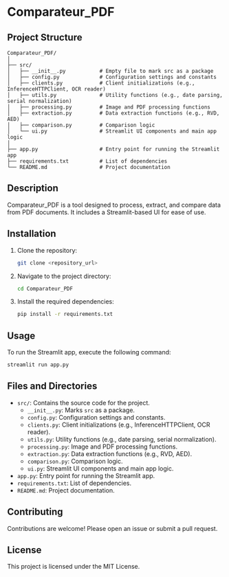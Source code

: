 # Comparateur_PDF

## Project Structure

```
Comparateur_PDF/
│
├── src/
│   ├── __init__.py           # Empty file to mark src as a package
│   ├── config.py             # Configuration settings and constants
│   ├── clients.py            # Client initializations (e.g., InferenceHTTPClient, OCR reader)
│   ├── utils.py              # Utility functions (e.g., date parsing, serial normalization)
│   ├── processing.py         # Image and PDF processing functions
│   ├── extraction.py         # Data extraction functions (e.g., RVD, AED)
│   ├── comparison.py         # Comparison logic
│   └── ui.py                 # Streamlit UI components and main app logic
│
├── app.py                    # Entry point for running the Streamlit app
├── requirements.txt          # List of dependencies
└── README.md                 # Project documentation
```

## Description

Comparateur_PDF is a tool designed to process, extract, and compare data from PDF documents. It includes a Streamlit-based UI for ease of use.

## Installation

1. Clone the repository:
    ```sh
    git clone <repository_url>
    ```
2. Navigate to the project directory:
    ```sh
    cd Comparateur_PDF
    ```
3. Install the required dependencies:
    ```sh
    pip install -r requirements.txt
    ```

## Usage

To run the Streamlit app, execute the following command:
```sh
streamlit run app.py
```

## Files and Directories

- `src/`: Contains the source code for the project.
  - `__init__.py`: Marks `src` as a package.
  - `config.py`: Configuration settings and constants.
  - `clients.py`: Client initializations (e.g., InferenceHTTPClient, OCR reader).
  - `utils.py`: Utility functions (e.g., date parsing, serial normalization).
  - `processing.py`: Image and PDF processing functions.
  - `extraction.py`: Data extraction functions (e.g., RVD, AED).
  - `comparison.py`: Comparison logic.
  - `ui.py`: Streamlit UI components and main app logic.
- `app.py`: Entry point for running the Streamlit app.
- `requirements.txt`: List of dependencies.
- `README.md`: Project documentation.

## Contributing

Contributions are welcome! Please open an issue or submit a pull request.

## License

This project is licensed under the MIT License.

